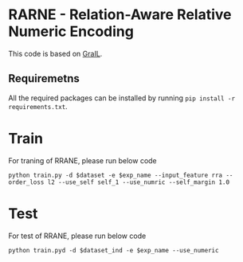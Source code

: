 # RARNE - Relation-Aware Relative Numeric Encoding

This code is based on [GraIL](https://github.com/kkteru/grail).

## Requiremetns

All the required packages can be installed by running `pip install -r requirements.txt`.

# Train
For traning of RRANE, please run below code

	python train.py -d $dataset -e $exp_name --input_feature rra --order_loss l2 --use_self self_1 --use_numric --self_margin 1.0

# Test
For test of RRANE, please run below code

	python train.pyd -d $dataset_ind -e $exp_name --use_numeric
